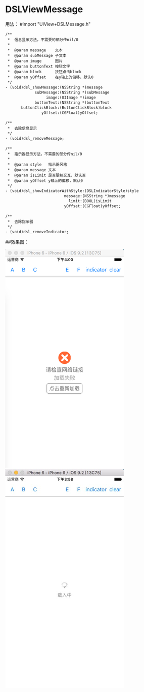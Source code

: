 # DSLViewMessage
用法：
#import "UIView+DSLMessage.h"
```
/**
 *  信息显示方法，不需要的部分传nil/0
 *
 *  @param message    文本
 *  @param subMessage 子文本
 *  @param image      图片
 *  @param buttonText 按钮文字
 *  @param block      按钮点击block
 *  @param yOffset    在y轴上的偏移，默认0
 */
- (void)dsl_showMessage:(NSString *)message
             subMessage:(NSString *)subMessage
                  image:(UIImage *)image
             buttonText:(NSString *)buttonText
       buttonClickBlock:(ButtonClickBlock)block
                yOffset:(CGFloat)yOffset;
                
/**
 *  去除信息显示
 */
- (void)dsl_removeMessage;

/**
 *  指示器显示方法，不需要的部分传nil/0
 *
 *  @param style   指示器风格
 *  @param message 文本
 *  @param isLimit 是否限制交互，默认否
 *  @param yOffset y轴上的偏移，默认0
 */
- (void)dsl_showIndicatorWithStyle:(DSLIndicatorStyle)style
                          message:(NSString *)message
                            limit:(BOOL)isLimit
                          yOffset:(CGFloat)yOffset;
                          
/**
 *  去除指示器
 */
- (void)dsl_removeIndicator;
```
##效果图：

![](https://github.com/dengshunlai/DSLViewMessage/raw/master/showMessage.png)
![](https://github.com/dengshunlai/DSLViewMessage/raw/master/activityIndicator.png)
